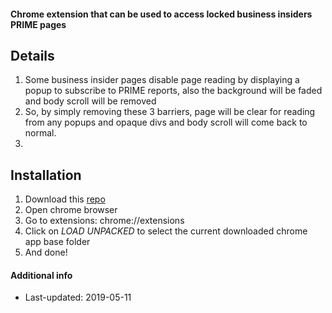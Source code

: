 #### Chrome extension that can be used to access locked business insiders PRIME pages

## Details

1. Some business insider pages disable page reading by displaying a popup to subscribe to PRIME reports, also the background will be faded and body scroll will be removed
2. So, by simply removing these 3 barriers, page will be clear for reading from any popups and opaque divs and body scroll will come back to normal.
3.


## Installation

1. Download this [repo](https://github.com/haythamdouaihy/github-editor-textarea-enlarger-chrome-ext.git)
2. Open chrome browser
3. Go to extensions: chrome://extensions
4. Click on *LOAD UNPACKED* to select the current downloaded chrome app base folder
5. And done!

#### Additional info
* Last-updated: 2019-05-11
